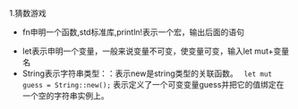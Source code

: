 1.猜数游戏
+ fn申明一个函数,std标准库,println!表示一个宏，输出后面的语句
- let表示申明一个变量，一般来说变量不可变，使变量可变，输入let mut+变量名
- String表示字符串类型：：表示new是string类型的关联函数。
` let mut guess = String::new();`
表示定义了一个可变变量guess并把它的值绑定在一个空的字符串实例上。
  




